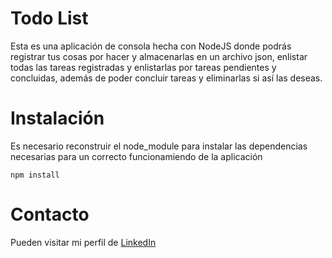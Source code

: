# Todo List

Esta es una aplicación de consola hecha con NodeJS donde podrás registrar tus cosas por hacer y almacenarlas en un archivo json, enlistar todas las tareas registradas y enlistarlas por tareas pendientes y concluidas, además de poder concluir tareas y eliminarlas si así las deseas.

# Instalación

Es necesario reconstruir el node_module para instalar las dependencias necesarias para un correcto funcionamiendo de la aplicación

```
npm install
```

# Contacto
Pueden visitar mi perfil de [LinkedIn](https://www.linkedin.com/in/angel-antonio-barco-alfaro-b36b6316a/)